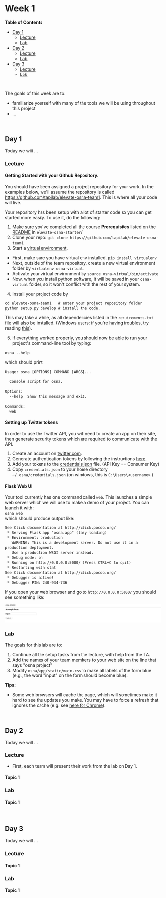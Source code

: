 # Week 1


**Table of Contents**
- [Day 1](#day-1)
  + [Lecture](#lecture)
  + [Lab](#lab)
- [Day 2](#day-2)
  + [Lecture](#lecture-1)
  + [Lab](#lab-1)
- [Day 3](#day-3)
  + [Lecture](#lecture-2)
  + [Lab](#lab-2)

<br>

The goals of this week are to:

- familiarize yourself with many of the tools we will be using throughout this project
- ...

<br>

## Day 1

Today we will ...

### Lecture

#### Getting Started with your Github Repository.

You should have been assigned a project repository for your work. In the examples below, we'll assume the repository is called <https://github.com/tapilab/elevate-osna-team1>. This is where all your code will live. 

Your repository has been setup with a lot of starter code so you can get started more easily. To use it, do the following:

1. Make sure you've completed all the course **Prerequisites** listed on the [README](https://github.com/tapilab/elevate-osna-starter) in `elevate-osna-starter`/
2. Clone your repo:  `git clone https://github.com/tapilab/elevate-osna-team1`
3. Start a [virtual environment](https://virtualenv.pypa.io/en/stable/).
  - First, make sure you have virtual env installed. `pip install virtualenv`
  - Next, outside of the team repository, create a new virtual environment folder by `virtualenv osna-virtual`. 
  - Activate your virtual environment by `source osna-virtual/bin/activate`
  - Now, when you install python software, it will be saved in your `osna-virtual` folder, so it won't conflict with the rest of your system.
4. Install your project code by
```
cd elevate-osna-team1   # enter your project repository folder
python setup.py develop # install the code. 
```

This may take a while, as all dependencies listed in the `requirements.txt` file will also be installed. (Windows users: if you're having troubles, try reading [this](http://timmyreilly.azurewebsites.net/python-flask-windows-development-environment-setup/)).

5. If everything worked properly, you should now be able to run your project's command-line tool by typing:  
```
osna --help
```
which should print
```
Usage: osna [OPTIONS] COMMAND [ARGS]...

  Console script for osna.

Options:
  --help  Show this message and exit.

Commands:
  web
```


#### Setting up Twitter tokens
In order to use the Twitter API, you will need to create an app on their site, then generate security tokens which are required to communicate with the API.

1. Create an account on [twitter.com](http://twitter.com).
2. Generate authentication tokens by following the instructions [here](https://developer.twitter.com/en/docs/basics/authentication/guides/access-tokens.html).
3. Add your tokens to the [credentials.json](https://raw.githubusercontent.com/tapilab/elevate-osna-starter/master/credentials.json) file. (API Key == Consumer Key)
4. Copy `credentials.json` to your home directory `~/.osna/credentials.json` (on windows, this is `C:\Users\<username>`.)


#### Flask Web UI

Your tool currently has one command called `web`. This launches a simple web server which we will use to make a demo of your project. You can launch it with:  
`osna web`  
which should produce output like:
```
See Click documentation at http://click.pocoo.org/
 * Serving Flask app "osna.app" (lazy loading)
 * Environment: production
   WARNING: This is a development server. Do not use it in a production deployment.
   Use a production WSGI server instead.
 * Debug mode: on
 * Running on http://0.0.0.0:5000/ (Press CTRL+C to quit)
 * Restarting with stat
See Click documentation at http://click.pocoo.org/
 * Debugger is active!
 * Debugger PIN: 240-934-736
```

If you open your web browser and go to `http://0.0.0.0:5000/` you should see something like:

![web.png](web.png)



### Lab

The goals for this lab are to:

1. Continue all the setup tasks from the lecture, with help from the TA.
2. Add the names of your team members to your web site on the line that says "osna project"
3. Modify `osna/app/static/main.css` to make all labels of the form blue (e.g., the word "input" on the form should become blue).

**Tips:**
- Some web browsers will cache the page, which will sometimes make it hard to see the updates you make. You may have to force a refresh that ignores the cache (e.g. see [here for Chrome](https://superuser.com/questions/89809/how-to-force-refresh-without-cache-in-google-chrome)).



<br>

## Day 2

Today we will ...

### Lecture

- First, each team will present their work from the lab on Day 1.

#### Topic 1

### Lab

#### Topic 1


<br>

## Day 3

Today we will ...

### Lecture

#### Topic 1

### Lab

#### Topic 1


